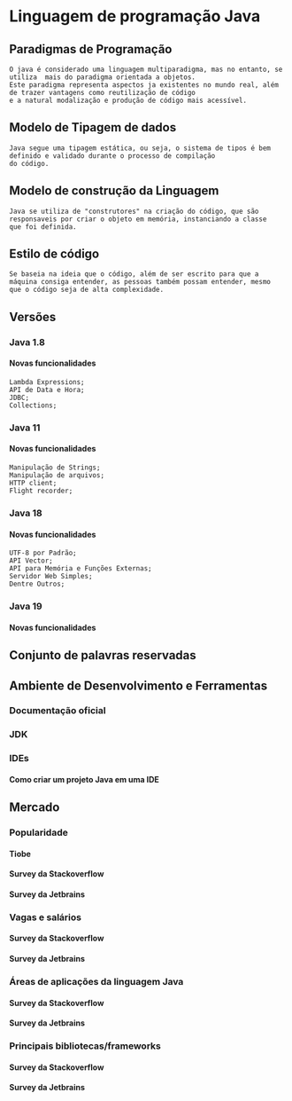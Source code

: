 # Linguagem de programação Java
  ## Paradigmas de Programação
    O java é considerado uma linguagem multiparadigma, mas no entanto, se utiliza  mais do paradigma orientada a objetos. 
    Este paradigma representa aspectos ja existentes no mundo real, além de trazer vantagens como reutilização de código 
    e a natural modalização e produção de código mais acessível.
  ## Modelo de Tipagem de dados
    Java segue uma tipagem estática, ou seja, o sistema de tipos é bem definido e validado durante o processo de compilação 
    do código.
  ## Modelo de construção da Linguagem  
    Java se utiliza de "construtores" na criação do código, que são responsaveis por criar o objeto em memória, instanciando a classe
    que foi definida.
  ## Estilo de código
    Se baseia na ideia que o código, além de ser escrito para que a máquina consiga entender, as pessoas também possam entender, mesmo 
    que o código seja de alta complexidade.
  ## Versões
 
 ### Java 1.8
 #### Novas funcionalidades 
    Lambda Expressions;
    API de Data e Hora;
    JDBC;
    Collections;
 ### Java 11
 #### Novas funcionalidades
    Manipulação de Strings;
    Manipulação de arquivos;
    HTTP client;
    Flight recorder;
 ### Java 18
 #### Novas funcionalidades
    UTF-8 por Padrão;
    API Vector;
    API para Memória e Funções Externas;
    Servidor Web Simples;
    Dentre Outros;
 ### Java 19 
 #### Novas funcionalidades
 
  ## Conjunto de palavras reservadas
  ## Ambiente de Desenvolvimento e Ferramentas
  ### Documentação oficial
  ### JDK
  ### IDEs
 #### Como criar um projeto Java em uma IDE
  ## Mercado
   ### Popularidade 
 #### Tiobe
 #### Survey da Stackoverflow 
 #### Survey da Jetbrains 
  ### Vagas e salários 
  #### Survey da Stackoverflow 
  #### Survey da Jetbrains  
  ### Áreas de aplicações da linguagem Java 
   #### Survey da Stackoverflow 
 #### Survey da Jetbrains  
  ### Principais bibliotecas/frameworks 
 #### Survey da Stackoverflow 
 #### Survey da Jetbrains  
